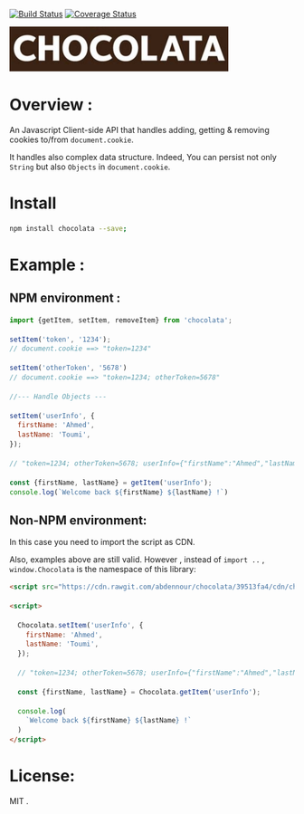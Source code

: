 [![Build Status](https://travis-ci.org/abdennour/chocolata.svg?branch=master)](https://travis-ci.org/abdennour/chocolata)
[![Coverage Status](https://coveralls.io/repos/github/abdennour/chocolata/badge.svg?branch=master)](https://coveralls.io/github/abdennour/chocolata?branch=master)

[![Chocolata JS LOGO ](https://raw.githubusercontent.com/abdennour/s3/master/images/chocolata-js.png)](https://github.com/abdennour/chocolata)


# Overview :

An Javascript Client-side API that handles adding, getting & removing cookies to/from `document.cookie`.

It handles also complex data structure. Indeed, You can persist not only `String` but also `Objects` in  `document.cookie`.

# Install

```bash
npm install chocolata --save;
```

# Example :

## NPM environment :


```js
import {getItem, setItem, removeItem} from 'chocolata';

setItem('token', '1234');
// document.cookie ==> "token=1234"

setItem('otherToken', '5678')
// document.cookie ==> "token=1234; otherToken=5678"

//--- Handle Objects ---

setItem('userInfo', {
  firstName: 'Ahmed',
  lastName: 'Toumi',  
});

// "token=1234; otherToken=5678; userInfo={"firstName":"Ahmed","lastName":"Toumi"}"

const {firstName, lastName} = getItem('userInfo');
console.log(`Welcome back ${firstName} ${lastName} !`)
```

## Non-NPM environment:

In this case you need to import the script as CDN.

Also,  examples above are still valid. However , instead of `import ..` , `window.Chocolata` is the namespace of this library:

```html
<script src="https://cdn.rawgit.com/abdennour/chocolata/39513fa4/cdn/chocolata-latest.min.js"></script>

<script>

  Chocolata.setItem('userInfo', {
    firstName: 'Ahmed',
    lastName: 'Toumi',  
  });

  // "token=1234; otherToken=5678; userInfo={"firstName":"Ahmed","lastName":"Toumi"}"

  const {firstName, lastName} = Chocolata.getItem('userInfo');

  console.log(
    `Welcome back ${firstName} ${lastName} !`
  )
</script>
```

# License:

MIT .
